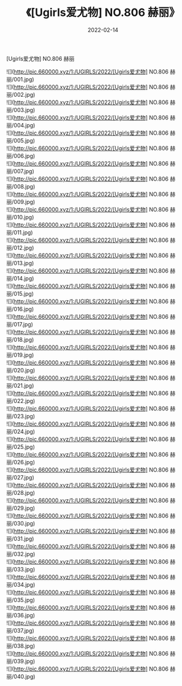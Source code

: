 ﻿---
layout: post
title:  《[Ugirls爱尤物] NO.806 赫丽》
date:   2022-02-14
img: http://pic.660000.xyz/1:/UGIRLS/2022/[Ugirls爱尤物] NO.806 赫丽/000.jpg
categories: [美女, 清纯, 唯美]
---

[Ugirls爱尤物] NO.806 赫丽

 ![](http://pic.660000.xyz/1:/UGIRLS/2022/[Ugirls爱尤物] NO.806 赫丽/001.jpg) <br>![](http://pic.660000.xyz/1:/UGIRLS/2022/[Ugirls爱尤物] NO.806 赫丽/002.jpg) <br>![](http://pic.660000.xyz/1:/UGIRLS/2022/[Ugirls爱尤物] NO.806 赫丽/003.jpg) <br>![](http://pic.660000.xyz/1:/UGIRLS/2022/[Ugirls爱尤物] NO.806 赫丽/004.jpg) <br>![](http://pic.660000.xyz/1:/UGIRLS/2022/[Ugirls爱尤物] NO.806 赫丽/005.jpg) <br>![](http://pic.660000.xyz/1:/UGIRLS/2022/[Ugirls爱尤物] NO.806 赫丽/006.jpg) <br>![](http://pic.660000.xyz/1:/UGIRLS/2022/[Ugirls爱尤物] NO.806 赫丽/007.jpg) <br>![](http://pic.660000.xyz/1:/UGIRLS/2022/[Ugirls爱尤物] NO.806 赫丽/008.jpg) <br>![](http://pic.660000.xyz/1:/UGIRLS/2022/[Ugirls爱尤物] NO.806 赫丽/009.jpg) <br>![](http://pic.660000.xyz/1:/UGIRLS/2022/[Ugirls爱尤物] NO.806 赫丽/010.jpg) <br>![](http://pic.660000.xyz/1:/UGIRLS/2022/[Ugirls爱尤物] NO.806 赫丽/011.jpg) <br>![](http://pic.660000.xyz/1:/UGIRLS/2022/[Ugirls爱尤物] NO.806 赫丽/012.jpg) <br>![](http://pic.660000.xyz/1:/UGIRLS/2022/[Ugirls爱尤物] NO.806 赫丽/013.jpg) <br>![](http://pic.660000.xyz/1:/UGIRLS/2022/[Ugirls爱尤物] NO.806 赫丽/014.jpg) <br>![](http://pic.660000.xyz/1:/UGIRLS/2022/[Ugirls爱尤物] NO.806 赫丽/015.jpg) <br>![](http://pic.660000.xyz/1:/UGIRLS/2022/[Ugirls爱尤物] NO.806 赫丽/016.jpg) <br>![](http://pic.660000.xyz/1:/UGIRLS/2022/[Ugirls爱尤物] NO.806 赫丽/017.jpg) <br>![](http://pic.660000.xyz/1:/UGIRLS/2022/[Ugirls爱尤物] NO.806 赫丽/018.jpg) <br>![](http://pic.660000.xyz/1:/UGIRLS/2022/[Ugirls爱尤物] NO.806 赫丽/019.jpg) <br>![](http://pic.660000.xyz/1:/UGIRLS/2022/[Ugirls爱尤物] NO.806 赫丽/020.jpg) <br>![](http://pic.660000.xyz/1:/UGIRLS/2022/[Ugirls爱尤物] NO.806 赫丽/021.jpg) <br>![](http://pic.660000.xyz/1:/UGIRLS/2022/[Ugirls爱尤物] NO.806 赫丽/022.jpg) <br>![](http://pic.660000.xyz/1:/UGIRLS/2022/[Ugirls爱尤物] NO.806 赫丽/023.jpg) <br>![](http://pic.660000.xyz/1:/UGIRLS/2022/[Ugirls爱尤物] NO.806 赫丽/024.jpg) <br>![](http://pic.660000.xyz/1:/UGIRLS/2022/[Ugirls爱尤物] NO.806 赫丽/025.jpg) <br>![](http://pic.660000.xyz/1:/UGIRLS/2022/[Ugirls爱尤物] NO.806 赫丽/026.jpg) <br>![](http://pic.660000.xyz/1:/UGIRLS/2022/[Ugirls爱尤物] NO.806 赫丽/027.jpg) <br>![](http://pic.660000.xyz/1:/UGIRLS/2022/[Ugirls爱尤物] NO.806 赫丽/028.jpg) <br>![](http://pic.660000.xyz/1:/UGIRLS/2022/[Ugirls爱尤物] NO.806 赫丽/029.jpg) <br>![](http://pic.660000.xyz/1:/UGIRLS/2022/[Ugirls爱尤物] NO.806 赫丽/030.jpg) <br>![](http://pic.660000.xyz/1:/UGIRLS/2022/[Ugirls爱尤物] NO.806 赫丽/031.jpg) <br>![](http://pic.660000.xyz/1:/UGIRLS/2022/[Ugirls爱尤物] NO.806 赫丽/032.jpg) <br>![](http://pic.660000.xyz/1:/UGIRLS/2022/[Ugirls爱尤物] NO.806 赫丽/033.jpg) <br>![](http://pic.660000.xyz/1:/UGIRLS/2022/[Ugirls爱尤物] NO.806 赫丽/034.jpg) <br>![](http://pic.660000.xyz/1:/UGIRLS/2022/[Ugirls爱尤物] NO.806 赫丽/035.jpg) <br>![](http://pic.660000.xyz/1:/UGIRLS/2022/[Ugirls爱尤物] NO.806 赫丽/036.jpg) <br>![](http://pic.660000.xyz/1:/UGIRLS/2022/[Ugirls爱尤物] NO.806 赫丽/037.jpg) <br>![](http://pic.660000.xyz/1:/UGIRLS/2022/[Ugirls爱尤物] NO.806 赫丽/038.jpg) <br>![](http://pic.660000.xyz/1:/UGIRLS/2022/[Ugirls爱尤物] NO.806 赫丽/039.jpg) <br>![](http://pic.660000.xyz/1:/UGIRLS/2022/[Ugirls爱尤物] NO.806 赫丽/040.jpg) <br>
